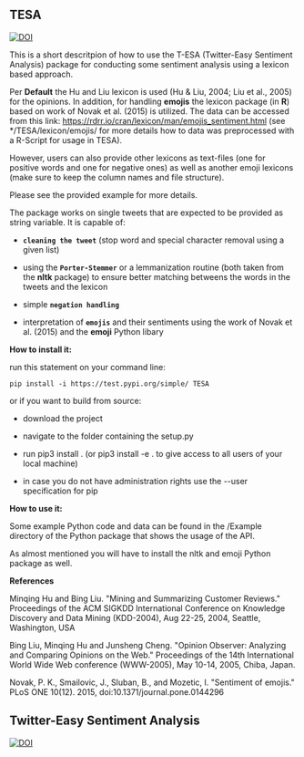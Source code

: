 ## TESA

[![DOI](https://zenodo.org/badge/179812040.svg)](https://zenodo.org/badge/latestdoi/179812040)

This is a short descritpion of how to use the T-ESA (Twitter-Easy Sentiment Analysis)
package for conducting some sentiment analysis using a lexicon based approach.

Per **Default** the Hu and Liu lexicon is used (Hu & Liu, 2004; Liu et al., 2005) for the opinions.
In addition, for handling **emojis** the lexicon package (in **R**) based on work of Novak et al. (2015) is utilized. The data
can be accessed from this link:
https://rdrr.io/cran/lexicon/man/emojis_sentiment.html (see */TESA/lexicon/emojis/ for more details how to data was preprocessed with a R-Script
for usage in TESA).

However, users can also provide other lexicons as text-files (one for positive words
and one for negative ones) as well as another emoji lexicons (make sure to keep the column names and file structure).

Please see the provided example for more details.

The package works on single tweets that are expected to be provided as string variable.
It is capable of:

- **`cleaning the tweet`** (stop word and special character removal using a given list)

- using the **`Porter-Stemmer`** or a lemmanization routine (both taken from the **nltk** package) to ensure better matching betweens the words in the tweets and the lexicon

- simple **`negation handling`**

- interpretation of **`emojis`** and their sentiments using the work of Novak et al. (2015) and the **emoji** Python libary

**How to install it:**

run this statement on your command line:

```{bash}
pip install -i https://test.pypi.org/simple/ TESA
```

or if you want to build from source:

- download the project

- navigate to the folder containing the setup.py

- run pip3 install . (or pip3 install -e . to give access to all users of your local machine)

- in case you do not have administration rights use the --user specification for pip


**How to use it:**

Some example Python code and data can be found in the /Example directory of the Python package
that shows the usage of the API.

As almost mentioned you will have to install the nltk and emoji Python package as well.

**References**

Minqing Hu and Bing Liu. "Mining and Summarizing Customer Reviews." 
       Proceedings of the ACM SIGKDD International Conference on Knowledge 
       Discovery and Data Mining (KDD-2004), Aug 22-25, 2004, Seattle, 
       Washington, USA

 Bing Liu, Minqing Hu and Junsheng Cheng. "Opinion Observer: Analyzing 
       and Comparing Opinions on the Web." Proceedings of the 14th 
       International World Wide Web conference (WWW-2005), May 10-14, 
       2005, Chiba, Japan.

Novak, P. K., Smailovic, J., Sluban, B., and Mozetic, I. "Sentiment of emojis."
       PLoS ONE 10(12). 2015, doi:10.1371/journal.pone.0144296 

Twitter-Easy Sentiment Analysis
-------------------------------
[![DOI](https://zenodo.org/badge/179812040.svg)](https://zenodo.org/badge/latestdoi/179812040)
